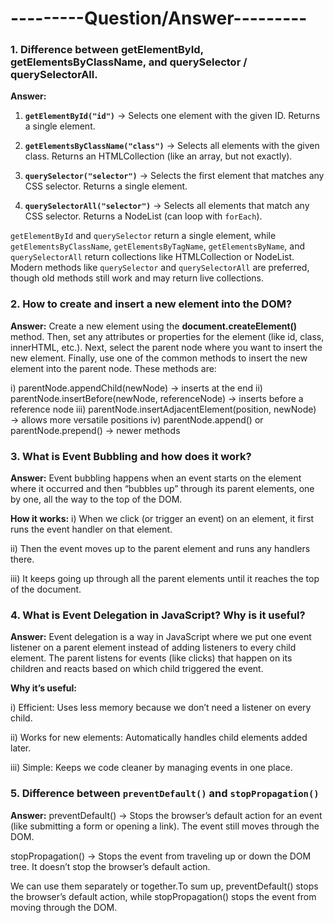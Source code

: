 # ---------Question/Answer---------


### 1. Difference between getElementById, getElementsByClassName, and querySelector / querySelectorAll.

**Answer:**

1. **`getElementById("id")`** → Selects one element with the given ID. Returns a single element.

2. **`getElementsByClassName("class")`** → Selects all elements with the given class. Returns an HTMLCollection (like an array, but not exactly).

3. **`querySelector("selector")`** → Selects the first element that matches any CSS selector. Returns a single element.

4. **`querySelectorAll("selector")`** → Selects all elements that match any CSS selector. Returns a NodeList (can loop with `forEach`).

`getElementById` and `querySelector` return a single element, while `getElementsByClassName`, `getElementsByTagName`, `getElementsByName`, and `querySelectorAll` return collections like HTMLCollection or NodeList. Modern methods like `querySelector` and `querySelectorAll` are preferred, though old methods still work and may return live collections.

### 2. How to create and insert a new element into the DOM?
**Answer:**
Create a new element using the **document.createElement()** method. Then, set any attributes or properties for the element (like id, class, innerHTML, etc.). Next, select the parent node where you want to insert the new element. Finally, use one of the common methods to insert the new element into the parent node. These methods are:

i) parentNode.appendChild(newNode) → inserts at the end
ii) parentNode.insertBefore(newNode, referenceNode) → inserts before a reference node
iii) parentNode.insertAdjacentElement(position, newNode) → allows more versatile positions
iv) parentNode.append() or parentNode.prepend() → newer methods

### 3. What is Event Bubbling and how does it work?
**Answer:**
Event bubbling happens when an event starts on the element where it occurred and then “bubbles up” through its parent elements, one by one, all the way to the top of the DOM.

**How it works:**
i) When we click (or trigger an event) on an element, it first runs the event handler on that element.

ii) Then the event moves up to the parent element and runs any handlers there.

iii) It keeps going up through all the parent elements until it reaches the top of the document.




### 4. What is Event Delegation in JavaScript? Why is it useful?
**Answer:**
Event delegation is a way in JavaScript where we put one event listener on a parent element instead of adding listeners to every child element. The parent listens for events (like clicks) that happen on its children and reacts based on which child triggered the event.

**Why it’s useful:**

i) Efficient: Uses less memory because we don’t need a listener on every child.

ii) Works for new elements: Automatically handles child elements added later.

iii) Simple: Keeps we code cleaner by managing events in one place.



### 5. Difference between `preventDefault()` and `stopPropagation()`

**Answer:**
preventDefault() → Stops the browser’s default action for an event (like submitting a form or opening a link). The event still moves through the DOM.

stopPropagation() → Stops the event from traveling up or down the DOM tree. It doesn’t stop the browser’s default action.

We can use them separately or together.To sum up, preventDefault() stops the browser’s default action, while stopPropagation() stops the event from moving through the DOM.


